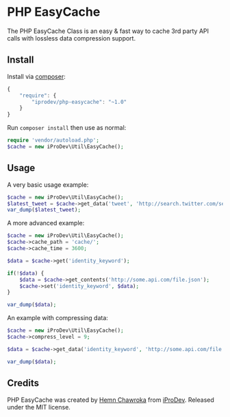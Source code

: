 # PHP EasyCache

The PHP EasyCache Class is an easy & fast way to cache 3rd party API calls with lossless data compression support.

## Install

Install via [composer](https://getcomposer.org):

```javascript
{
    "require": {
        "iprodev/php-easycache": "~1.0"
    }
}
```

Run `composer install` then use as normal:

```php
require 'vendor/autoload.php';
$cache = new iProDev\Util\EasyCache();
```

## Usage

A very basic usage example:

```php
$cache = new iProDev\Util\EasyCache();
$latest_tweet = $cache->get_data('tweet', 'http://search.twitter.com/search.atom?q=from:chawroka&rpp=1');
var_dump($latest_tweet);
```

A more advanced example:

```php
$cache = new iProDev\Util\EasyCache();
$cache->cache_path = 'cache/';
$cache->cache_time = 3600;

$data = $cache->get('identity_keyword');

if(!$data) {
	$data = $cache->get_contents('http://some.api.com/file.json');
	$cache->set('identity_keyword', $data);
}

var_dump($data);
```

An example with compressing data:

```php
$cache = new iProDev\Util\EasyCache();
$cache->compress_level = 9;

$data = $cache->get_data('identity_keyword', 'http://some.api.com/file.json');

var_dump($data);
```

## Credits

PHP EasyCache was created by [Hemn Chawroka](http://iprodev.com) from [iProDev](http://iprodev.com). Released under the MIT license.
